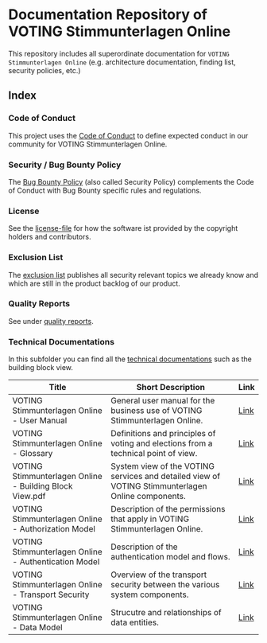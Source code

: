 # Documentation Repository of VOTING Stimmunterlagen Online

This repository includes all superordinate documentation for `VOTING Stimmunterlagen Online` (e.g. architecture documentation, finding list, security policies, etc.)

## Index

### Code of Conduct

This project uses the [Code of Conduct](./CODE_OF_CONDUCT.md) to define expected conduct in our community for VOTING Stimmunterlagen Online.

### Security / Bug Bounty Policy

The [Bug Bounty Policy](./SECURITY.md) (also called Security Policy) complements the Code of Conduct with Bug Bounty specific rules and regulations.

### License

See the [license-file](./LICENSE) for how the software ist provided by the copyright holders and contributors.

### Exclusion List

The [exclusion list](./Exclusions.pdf) publishes all security relevant topics we already know and which are still in the product backlog of our product.

### Quality Reports

See under [quality reports](./technical-documentations/quality-reports).

### Technical Documentations

In this subfolder you can find all the [technical documentations](./technical-documentations) such as the building block view.

|Title|Short Description|Link|
|---|---|---|
|VOTING Stimmunterlagen Online - User Manual| General user manual for the business use of VOTING Stimmunterlagen Online. | [Link](./technical-documentations/VOTING_Stimmunterlagen_Online_User_Manual.pdf)|
|VOTING Stimmunterlagen Online - Glossary| Definitions and principles of voting and elections from a technical point of view. | [Link](./technical-documentations/VOTING_Stimmunterlagen_Online_Glossary.pdf)|
|VOTING Stimmunterlagen Online - Building Block View.pdf| System view of the VOTING services and detailed view of VOTING Stimmunterlagen Online components. | [Link](./technical-documentations/VOTING_Stimmunterlagen_Online_Building_Block_View.pdf)|
|VOTING Stimmunterlagen Online - Authorization Model| Description of the permissions that apply in VOTING Stimmunterlagen Online. | [Link](./technical-documentations/VOTING_Stimmunterlagen_Online_Authorization_Model.pdf)|
|VOTING Stimmunterlagen Online - Authentication Model| Description of the authentication model and flows. | [Link](./technical-documentations/VOTING_Stimmunterlagen_Online_Authentication_Model.pdf)|
|VOTING Stimmunterlagen Online - Transport Security| Overview of the transport security between the various system components. | [Link](./technical-documentations/VOTING_Stimmunterlagen_Online_Transport_Security.pdf)|
|VOTING Stimmunterlagen Online - Data Model| Strucutre and relationships of data entities. | [Link](./technical-documentations/VOTING_Stimmunterlagen_Online_Data_Model.pdf)|
